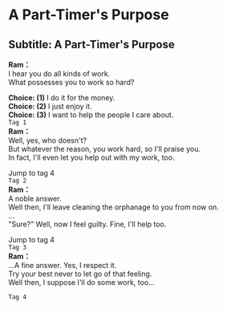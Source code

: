 # A Part-Timer's Purpose

  
## Subtitle: A Part-Timer's Purpose
  
**Ram：**  
I hear you do all kinds of work.  
What possesses you to work so hard?  
  
**Choice: (1)**  I do it for the money.  
**Choice: (2)**  I just enjoy it.  
**Choice: (3)**  I want to help the people I care about.  
`Tag 1`  
**Ram：**  
Well, yes, who doesn't?  
But whatever the reason, you work hard, so I'll praise you.  
In fact, I'll even let you help out with my work, too.  
  
Jump to tag 4  
`Tag 2`  
**Ram：**  
A noble answer.  
Well then, I'll leave cleaning the orphanage to you from now on.  
...  
\"Sure?\" Well, now I feel guilty. Fine, I'll help too.  
  
Jump to tag 4  
`Tag 3`  
**Ram：**  
...A fine answer. Yes, I respect it.  
Try your best never to let go of that feeling.  
Well then, I suppose I'll do some work, too...  
  
`Tag 4`  
